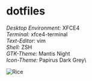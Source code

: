# dotfiles

*Desktop Environment:* XFCE4\
*Terminal:* xfce4-terminal\
*Text-Editor*: vim\
*Shell:* ZSH\
*GTK-Theme:* Mantis Night\
*Icon-Theme:* Papirus Dark Grey\

![Rice](https://p.grepnet.org/upload/DGRuN5UVeB.png)

